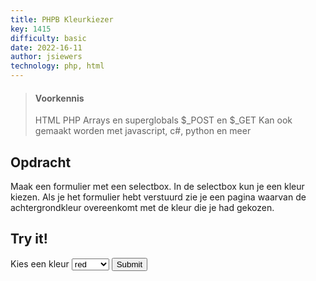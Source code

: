 ```yaml
---
title: PHPB Kleurkiezer
key: 1415
difficulty: basic
date: 2022-16-11
author: jsiewers
technology: php, html
---
```





> #### Voorkennis
> HTML
> PHP Arrays en superglobals $_POST en $_GET
> Kan ook gemaakt worden met javascript, c#, python en meer


## Opdracht
Maak een formulier met een selectbox. In de selectbox kun je een kleur kiezen. Als je het formulier hebt verstuurd zie je een pagina waarvan de achtergrondkleur overeenkomt met de kleur die je had gekozen.

## Try it!
<div class="html">
    <form action="https://static.edutorial.nl/php/color_background.php" method="post">
        <label for="kleur">Kies een kleur</label>
        <select name="kleur">
            <option>red</option>
            <option>blue</option>
            <option>yellow</option>
            <option>pink</option>
        </select>
        <input type="submit">
    </form>
</div>
